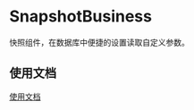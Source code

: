 # SnapshotBusiness

快照组件，在数据库中便捷的设置读取自定义参数。

## 使用文档

[使用文档](https://phpzlc.com/doc/module/snapshot-business)
